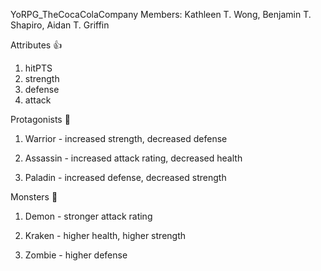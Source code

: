 YoRPG_TheCocaColaCompany
Members: Kathleen T.  Wong, Benjamin T. Shapiro, Aidan T. Griffin 

Attributes :thumbsup:

1. hitPTS
2. strength
3. defense
4. attack

Protagonists :angel:

1. Warrior - increased strength, decreased defense

2. Assassin - increased attack rating, decreased health

3. Paladin - increased defense, decreased strength


Monsters :japanese_ogre:

1. Demon - stronger attack rating

2. Kraken - higher health, higher strength

3. Zombie - higher defense
